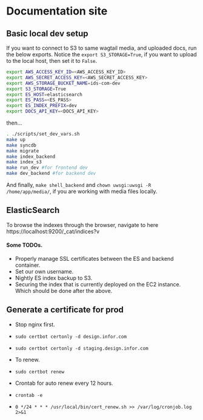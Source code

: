 # Documentation site

## Basic local dev setup

If you want to connect to S3 to same wagtail media, and uploaded docs, run the below exports.  Notice the `export S3_STORAGE=True`, if you want to upload to the local host, then set it to `False`.

```bash
export AWS_ACCESS_KEY_ID=<AWS_ACCESS_KEY_ID>
export AWS_SECRET_ACCESS_KEY=<AWS_SECRET_ACCESS_KEY>
export AWS_STORAGE_BUCKET_NAME=ids-com-dev
export S3_STORAGE=True
export ES_HOST=elasticsearch
export ES_PASS=<ES_PASS>
export ES_INDEX_PREFIX=dev
export DOCS_API_KEY=<DOCS_API_KEY>
```

then...

```bash
. ./scripts/set_dev_vars.sh
make up
make syncdb
make migrate
make index_backend
make index_s3
make run_dev #for frontend dev
make dev_backend #for backend dev
```

And finally, `make shell_backend` and `chown uwsgi:uwsgi -R /home/app/media/`, if you are working with media files locally.

## ElasticSearch

To browse the indexes through the browser, navigate to here https://localhost:9200/_cat/indices?v

#### Some TODOs.

- Properly manage SSL certificates between the ES and backend container.
- Set our own username.
- Nightly ES index backup to S3.
- Securing the index that is currently deployed on the EC2 instance.  Which should be done after the above.

## Generate a certificate for prod

- Stop nginx first.
- `sudo certbot certonly -d design.infor.com`
- `sudo certbot certonly -d staging.design.infor.com`

- To renew.
- `sudo certbot renew`

- Crontab for auto renew every 12 hours.
- `crontab -e`
- `0 */24 * * * /usr/local/bin/cert_renew.sh >> /var/log/cronjob.log 2>&1`
